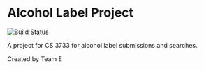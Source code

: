 # Alcohol Label Project

[![Build Status](https://travis-ci.org/CS3733/AlcoholLabelProject.svg?branch=master)](https://travis-ci.org/CS3733/AlcoholLabelProject)

A project for CS 3733 for alcohol label submissions and searches.

Created by Team E